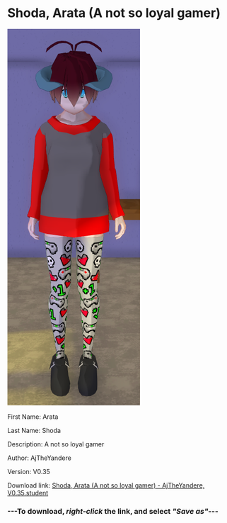 # Shoda, Arata (A not so loyal gamer)

<img src = "https://raw.githubusercontent.com/Arbiter1223/Daigaku-Gurashi-Custom-Students/master/Students/Files/Shoda%2C%20Arata%20(A%20not%20so%20loyal%20gamer).png">

First Name: Arata

Last Name: Shoda

Description: A not so loyal gamer

Author: AjTheYandere

Version: V0.35

Download link: <a href="https://raw.githubusercontent.com/Arbiter1223/Daigaku-Gurashi-Custom-Students/master/Students/Files/Shoda%2C%20Arata%20(A%20not%20so%20loyal%20gamer)%20-%20AjTheYandere%2C%20V0.35.student">Shoda, Arata (A not so loyal gamer) - AjTheYandere, V0.35.student</a>

### ---**To download, _right-click_ the link, and select _"Save as"_**---
